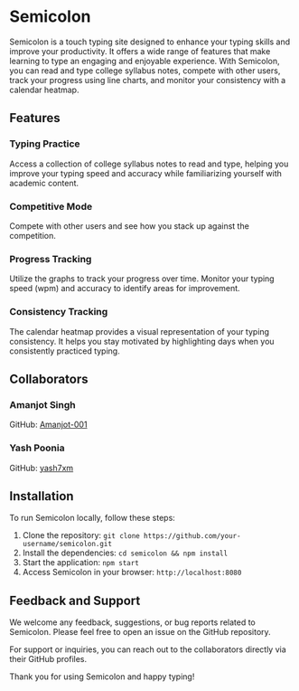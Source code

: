 # Semicolon

Semicolon is a touch typing site designed to enhance your typing skills and improve your productivity. It offers a wide range of features that make learning to type an engaging and enjoyable experience. With Semicolon, you can read and type college syllabus notes, compete with other users, track your progress using line charts, and monitor your consistency with a calendar heatmap.

## Features

### Typing Practice
Access a collection of college syllabus notes to read and type, helping you improve your typing speed and accuracy while familiarizing yourself with academic content.

### Competitive Mode
Compete with other users and see how you stack up against the competition.

### Progress Tracking
Utilize the graphs to track your progress over time. Monitor your typing speed (wpm) and accuracy to identify areas for improvement.

### Consistency Tracking
The calendar heatmap provides a visual representation of your typing consistency. It helps you stay motivated by highlighting days when you consistently practiced typing.

## Collaborators

### Amanjot Singh
GitHub: [Amanjot-001](https://github.com/Amanjot-001)

### Yash Poonia
GitHub: [yash7xm](https://github.com/yash7xm)

## Installation

To run Semicolon locally, follow these steps:

1. Clone the repository: 
``` git clone https://github.com/your-username/semicolon.git ```
2. Install the dependencies: 
``` cd semicolon && npm install ```
3. Start the application: 
``` npm start ```
4. Access Semicolon in your browser: 
``` http://localhost:8080 ```

## Feedback and Support

We welcome any feedback, suggestions, or bug reports related to Semicolon. Please feel free to open an issue on the GitHub repository.

For support or inquiries, you can reach out to the collaborators directly via their GitHub profiles.

Thank you for using Semicolon and happy typing!
